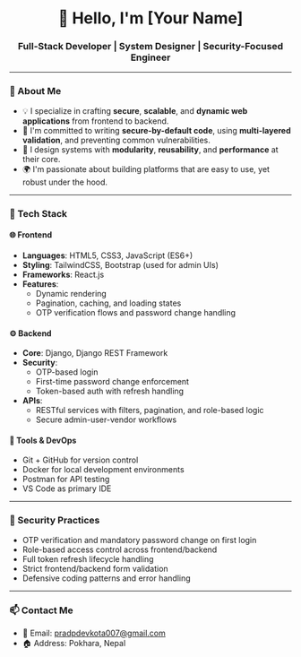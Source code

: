 <h1 align="center">👋 Hello, I'm [Your Name]</h1>
<h3 align="center">Full-Stack Developer | System Designer | Security-Focused Engineer</h3>

---

### 🧠 About Me

- 💡 I specialize in crafting **secure**, **scalable**, and **dynamic web applications** from frontend to backend.
- 🔐 I'm committed to writing **secure-by-default code**, using **multi-layered validation**, and preventing common vulnerabilities.
- 🧩 I design systems with **modularity**, **reusability**, and **performance** at their core.
- 🌍 I'm passionate about building platforms that are easy to use, yet robust under the hood.

---

### 🚀 Tech Stack

#### 🌐 Frontend
- **Languages**: HTML5, CSS3, JavaScript (ES6+)
- **Styling**: TailwindCSS, Bootstrap (used for admin UIs)
- **Frameworks**: React.js
- **Features**: 
  - Dynamic rendering
  - Pagination, caching, and loading states
  - OTP verification flows and password change handling

#### ⚙️ Backend
- **Core**: Django, Django REST Framework
- **Security**:
  - OTP-based login
  - First-time password change enforcement
  - Token-based auth with refresh handling
- **APIs**:
  - RESTful services with filters, pagination, and role-based logic
  - Secure admin-user-vendor workflows

#### 🧰 Tools & DevOps
- Git + GitHub for version control
- Docker for local development environments
- Postman for API testing
- VS Code as primary IDE

---

### 🔐 Security Practices

- OTP verification and mandatory password change on first login
- Role-based access control across frontend/backend
- Full token refresh lifecycle handling
- Strict frontend/backend form validation
- Defensive coding patterns and error handling

---

### 📫 Contact Me

- 📧 Email: pradpdevkota007@gmail.com  
- 🏠 Address: Pokhara, Nepal   


